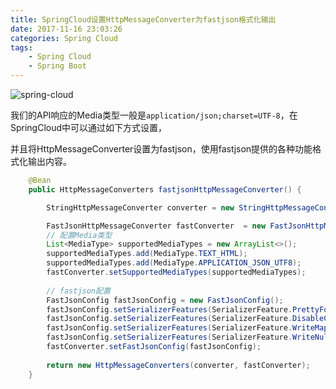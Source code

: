 ```yaml
---
title: SpringCloud设置HttpMessageConverter为fastjson格式化输出
date: 2017-11-16 23:03:26
categories: Spring Cloud
tags:
    - Spring Cloud
    - Spring Boot
---
```

![spring-cloud](/images/post/2017/11/10/spring-cloud-logo.jpg)

我们的API响应的Media类型一般是`application/json;charset=UTF-8`，在SpringCloud中可以通过如下方式设置，

并且将HttpMessageConverter设置为fastjson，使用fastjson提供的各种功能格式化输出内容。

<!-- more -->
```java
    @Bean
    public HttpMessageConverters fastjsonHttpMessageConverter() {

        StringHttpMessageConverter converter = new StringHttpMessageConverter(StandardCharsets.UTF_8);

        FastJsonHttpMessageConverter fastConverter  = new FastJsonHttpMessageConverter();
        // 配置Media类型
        List<MediaType> supportedMediaTypes = new ArrayList<>();
        supportedMediaTypes.add(MediaType.TEXT_HTML);
        supportedMediaTypes.add(MediaType.APPLICATION_JSON_UTF8);
        fastConverter.setSupportedMediaTypes(supportedMediaTypes);
        
        // fastjson配置
        FastJsonConfig fastJsonConfig = new FastJsonConfig();
        fastJsonConfig.setSerializerFeatures(SerializerFeature.PrettyFormat);
        fastJsonConfig.setSerializerFeatures(SerializerFeature.DisableCircularReferenceDetect);
        fastJsonConfig.setSerializerFeatures(SerializerFeature.WriteMapNullValue);
        fastJsonConfig.setSerializerFeatures(SerializerFeature.WriteNullStringAsEmpty);
        fastConverter.setFastJsonConfig(fastJsonConfig);
        
        return new HttpMessageConverters(converter, fastConverter);
    }

```


